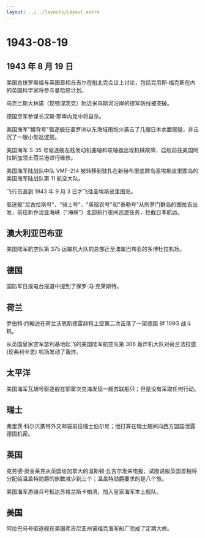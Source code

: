 ```yaml
---
layout: ../../layouts/Layout.astro
---
```


# 1943-08-19

## 1943 年 8 月 19 日

美国总统罗斯福与英国首相丘吉尔在魁北克会议上讨论，包括克劳斯·福克斯在内的英国科学家将参与曼哈顿计划。

乌克兰斯大林诺（现顿涅茨克）附近米乌斯河沿岸的德军防线被突破。

德国空军参谋长汉斯·耶申内克中将自杀。

美国海军"鳍背号"驱逐舰在婆罗洲以东海域用炮火袭击了几艘日本水面舰艇，并击沉了一艘小型巡逻舰。

美国海军 S-35
号驱逐舰左舷发动机曲轴和联轴器出现机械故障，启航前往美国阿拉斯加领土荷兰港进行维修。

美国海军陆战队中队 VMF-214
被转移到驻扎在新赫布里底群岛圣埃斯皮里图岛的美国海军陆战队第 11
航空大队。

飞行员直到 1943 年 9 月 3 日才飞往圣埃斯皮里图岛。

驱逐舰"尼古拉斯号"、"骑士号"、"奥班农号"和"泰勒号"从所罗门群岛的图拉吉出发，前往新乔治亚海峡（"海峡"）北部执行夜间巡逻任务，拦截日本航运。

## 澳大利亚巴布亚

美国陆军航空队第 375 运输机大队的总部迁至澳属巴布亚的多博杜拉机场。

## 德国

国防军日报电台报道中提到了保罗·冯·克莱斯特。

## 荷兰

罗伯特·约翰逊在荷兰沃恩斯德雷赫特上空第二次击落了一架德国 Bf 109G
战斗机。

从英国皇家空军瑟利基地起飞的美国陆军航空队第 306 轰炸机大队对荷兰法拉盛
(现弗利辛恩) 机场发动了轰炸。

## 太平洋

美国海军瓦胡号驱逐舰在鄂霍次克海发现一艘苏联船只；但是没有采取任何行动。

## 瑞士

弗里茨·科尔贝携带外交邮袋前往瑞士伯尔尼；他打算在瑞士期间向西方盟国泄露德国机密。

## 英国

克劳德·奥金莱克从英国给加拿大的温斯顿·丘吉尔发来电报，试图说服英国首相将分配给温盖特勋爵的旅数减少到三个；温盖特勋爵要求的是八个旅。

美国海军游骑兵号抵达苏格兰斯卡帕湾，加入皇家海军本土舰队。

## 美国

阿拉巴马号驱逐舰在美国弗吉尼亚州诺福克海军船厂完成了定期大修。